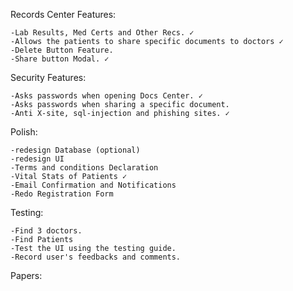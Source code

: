 Records Center Features:

	-Lab Results, Med Certs and Other Recs. ✓
	-Allows the patients to share specific documents to doctors ✓
	-Delete Button Feature.
	-Share button Modal. ✓

Security Features:

	-Asks passwords when opening Docs Center. ✓
	-Asks passwords when sharing a specific document.
	-Anti X-site, sql-injection and phishing sites. ✓

Polish:

	-redesign Database (optional)
	-redesign UI
	-Terms and conditions Declaration
	-Vital Stats of Patients ✓
	-Email Confirmation and Notifications
	-Redo Registration Form

Testing:

	-Find 3 doctors.
	-Find Patients
	-Test the UI using the testing guide.
	-Record user's feedbacks and comments.
  
Papers:
